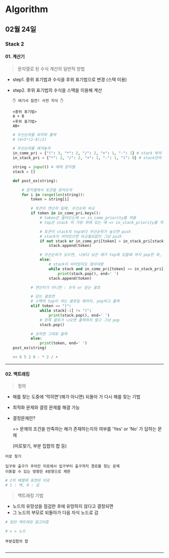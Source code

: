 # Algorithm

## 02월 24일

### Stack  2

#### 01. 계산기

> 문자열로 된 수식 계산의 일반적 방법

- step1. 중위 표기법과 수식을 후위 표기법으로 변경 (스택 이용)

- step2. 후위 표기법의 수식을 스택을 이용해 계산

  ```
  ✋ 여기서 잠깐! 사전 지식 ✋
  
  <중위 표기법>
  A + B
  <후위 표기법>
  AB+
  ```

  ```python
  # 우선순위를 따지며 출력
  # (6+5*(2-8)/2)
  
  # 우선순위를 매겨놓자
  in_come_pri = {"(": 3, "*": 2, "/": 2, "+": 1, "-": 1} # stack 밖의 우선순위
  in_stack_pri = {"*": 2, "/": 2, "+": 1, "-": 1, "(": 0} # stack안의 우선순위
  
  string = input() # 예제 문자열
  stack = []
  
  def post_ex(string):
  
      # 문자열에서 토큰을 읽어오자
      for i in range(len(string)):
          token = string[i]
  
          # 토큰이 연산자 일때, 우선순위 비교
          if token in in_come_pri.keys():
              # token은 들어오는애 => in_come_priority를 적용
              # top은 stack 의 가장 위에 있는 애 => in_stack_priority를 적용
  
              # 토큰이 stack의 top보다 우선순위가 높으면 push
              # stack이 비어있으면 비교필요없이 그냥 push
              if not stack or in_come_pri[token] > in_stack_pri[stack[-1]]:
                  stack.append(token)
  
              # 우선순위가 낮으면, 나보다 낮은 애가 top에 있을때 까지 pop한 후, push
              else:
                  # stack이 비어있지도 않아야함
                  while stack and in_come_pri[token] <= in_stack_pri[stack[-1]]:
                      print(stack.pop(), end=' ')
                  stack.append(token)
  
          # 연산자가 아니면 : 숫자 or 닫는 괄호
  
          # 닫는 괄호면
          # 스택의 top이 여는 괄호일 때까지, pop하고 출력
          elif token == ")":
              while stack[-1] != "(":
                  print(stack.pop(), end=' ')
              # 왼쪽 괄호가 나오면 출력하지 말고 그냥 pop
              stack.pop()
  
          # 숫자면 그대로 출력
          else:
              print(token, end=' ')
  post_ex(string)
  
  >> 6 5 2 8 - * 2 / + 
  ```



---------------------------------------



#### 02. 백트래킹

> 정의

- 해를 찾는 도중에 '막히면'(해가 아니면) 되돌아 가 다시 해를 찾는 기법

- 최적화 문제와 결정 문제를 해결 가능

- 결정문제란?

  => 문제의 조건을 만족하는 해가 존재하는지의 여부를 'Yes' or 'No' 가 답하는 문제

  (미로찾기, 부분 집합의 합 등)



`미로 찾기`

```
입구와 출구가 주어진 미로에서 입구부터 출구까지 경로를 찾는 문제
이동할 수 있는 방향은 4방향으로 제한
```

```python
# 2차 배열에 표현된 미로
# 1 : 벽, 0 : 길
```



> 백트래킹 기법

- 노드의 유망성을 점검한 후에 유망하지 않다고 결정되면
- 그 노드의 부모로 되돌아가 다음 자식 노드로 감

```python
# 일반 백트래킹 알고리즘

# v = 노드
```



`부분집합의 합`

```python

```





---------------------------------------

